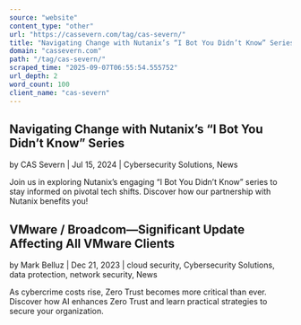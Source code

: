```yaml
---
source: "website"
content_type: "other"
url: "https://cassevern.com/tag/cas-severn/"
title: "Navigating Change with Nutanix’s “I Bot You Didn’t Know” Series"
domain: "cassevern.com"
path: "/tag/cas-severn/"
scraped_time: "2025-09-07T06:55:54.555752"
url_depth: 2
word_count: 100
client_name: "cas-severn"
---
```


## Navigating Change with Nutanix’s “I Bot You Didn’t Know” Series

by CAS Severn | Jul 15, 2024 | Cybersecurity Solutions, News

Join us in exploring Nutanix’s engaging “I Bot You Didn’t Know” series to stay informed on pivotal tech shifts. Discover how our partnership with Nutanix benefits you!

## VMware / Broadcom—Significant Update Affecting All VMware Clients

by Mark Belluz | Dec 21, 2023 | cloud security, Cybersecurity Solutions, data protection, network security, News

As cybercrime costs rise, Zero Trust becomes more critical than ever. Discover how AI enhances Zero Trust and learn practical strategies to secure your organization.